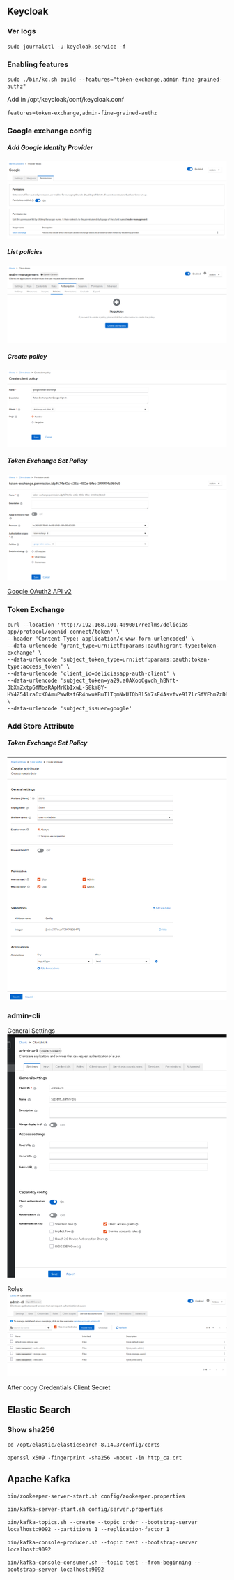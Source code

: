 ## Keycloak


### Ver logs
```
sudo journalctl -u keycloak.service -f
```


### Enabling features
```
sudo ./bin/kc.sh build --features="token-exchange,admin-fine-grained-authz"
```
Add in /opt/keycloak/conf/keycloak.conf
```
features=token-exchange,admin-fine-grained-authz
```

### Google exchange config
##### Add Google Identity Provider
![alt text](git-assets/google1.png)

##### List policies
![alt text](git-assets/google2.png)

##### Create policy
![alt text](git-assets/google3.png)

##### Token Exchange Set Policy
![alt text](git-assets/google4.png)

[Google OAuth2 API v2](https://developers.google.com/oauthplayground/)

### Token Exchange
```
curl --location 'http://192.168.101.4:9001/realms/delicias-app/protocol/openid-connect/token' \
--header 'Content-Type: application/x-www-form-urlencoded' \
--data-urlencode 'grant_type=urn:ietf:params:oauth:grant-type:token-exchange' \
--data-urlencode 'subject_token_type=urn:ietf:params:oauth:token-type:access_token' \
--data-urlencode 'client_id=deliciasapp-auth-client' \
--data-urlencode 'subject_token=ya29.a0AXooCgvdh_hBNft-3bXmZxtp6fMbsRApMrKbIxwL-S8kY8Y-HY4Z54lra6xK0AmuPWwRstGR4nwuXBuTlTqmNxUIQbBl5Y7sF4Asvfve917lrSfVFhm7zDlpX8lkN_vOMR0Gtn8OOuH_LDGa4M7Wl7c7e7Y9WlZo_yt5aCgYKAeISARISFQHGX2MitqKdIM6cm38glcy4x942qQ0171' \
--data-urlencode 'subject_issuer=google'
```

### Add Store Attribute

##### Token Exchange Set Policy
![alt text](git-assets/attr1.png)


### admin-cli
General Settings
![alt text](git-assets/admincli1.png)


Roles
![alt text](git-assets/admincli2.png)


After copy Credentials Client Secret 
## Elastic Search

### Show sha256
```
cd /opt/elastic/elasticsearch-8.14.3/config/certs
```
```
openssl x509 -fingerprint -sha256 -noout -in http_ca.crt
```

## Apache Kafka

```
bin/zookeeper-server-start.sh config/zookeeper.properties
```

```
bin/kafka-server-start.sh config/server.properties
```

```
bin/kafka-topics.sh --create --topic order --bootstrap-server localhost:9092 --partitions 1 --replication-factor 1
```

```
bin/kafka-console-producer.sh --topic test --bootstrap-server localhost:9092
```

```
bin/kafka-console-consumer.sh --topic test --from-beginning --bootstrap-server localhost:9092
```